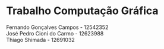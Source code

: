 # Trabalho Computação Gráfica

Fernando Gonçalves Campos - 12542352\
José Pedro Cioni do Carmo - 12623988\
Thiago Shimada - 12691032
